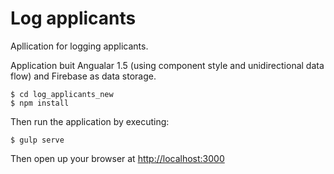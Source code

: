 # Log applicants

Apllication for logging applicants.

Application buit Angualar 1.5 (using component style and unidirectional data flow) and Firebase as data storage.

```
$ cd log_applicants_new
$ npm install
```

Then run the application by executing:

```
$ gulp serve
```

Then open up your browser at [http://localhost:3000](http://localhost:3000)
